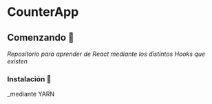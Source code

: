 # CounterApp
## Comenzando 🚀
_Repositorio para aprender de React mediante los distintos Hooks que existen_

### Instalación 🔧
_mediante YARN 
